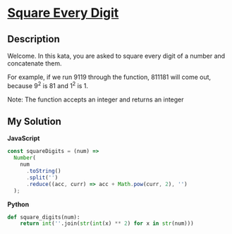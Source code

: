 # [Square Every Digit](https://www.codewars.com/kata/546e2562b03326a88e000020)

## Description

Welcome. In this kata, you are asked to square every digit of a number and concatenate them.

For example, if we run 9119 through the function, 811181 will come out, because 9<sup>2</sup> is 81 and 1<sup>2</sup> is 1.

Note: The function accepts an integer and returns an integer

## My Solution

**JavaScript**

```js
const squareDigits = (num) =>
  Number(
    num
      .toString()
      .split('')
      .reduce((acc, curr) => acc + Math.pow(curr, 2), '')
  );
```

**Python**

```py
def square_digits(num):
    return int(''.join(str(int(x) ** 2) for x in str(num)))
```
